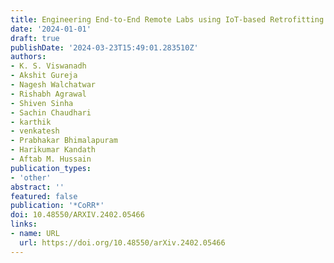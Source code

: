 ```yaml
---
title: Engineering End-to-End Remote Labs using IoT-based Retrofitting
date: '2024-01-01'
draft: true
publishDate: '2024-03-23T15:49:01.283510Z'
authors:
- K. S. Viswanadh
- Akshit Gureja
- Nagesh Walchatwar
- Rishabh Agrawal
- Shiven Sinha
- Sachin Chaudhari
- karthik
- venkatesh
- Prabhakar Bhimalapuram
- Harikumar Kandath
- Aftab M. Hussain
publication_types:
- 'other'
abstract: ''
featured: false
publication: '*CoRR*'
doi: 10.48550/ARXIV.2402.05466
links:
- name: URL
  url: https://doi.org/10.48550/arXiv.2402.05466
---
```


